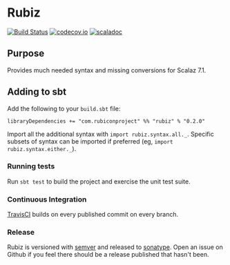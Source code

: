 Rubiz
=======================
[![Build Status](https://travis-ci.org/rubicon-project/rubiz.svg?branch=master)](https://travis-ci.org/rubicon-project/rubiz)
[![codecov.io](https://codecov.io/github/rubicon-project/rubiz/coverage.svg?branch=master)](https://codecov.io/github/rubicon-project/rubiz?branch=master)
[![scaladoc](https://javadoc-badge.appspot.com/com.rubiconproject/rubiz_2.11.svg?label=scaladoc)](https://javadoc-badge.appspot.com/com.rubiconproject/rubiz_2.11)


## Purpose

Provides much needed syntax and missing conversions for Scalaz 7.1.

## Adding to sbt

Add the following to your `build.sbt` file:
```
libraryDependencies += "com.rubiconproject" %% "rubiz" % "0.2.0"
```

Import all the additional syntax with `import rubiz.syntax.all._`. Specific subsets of syntax can be
imported if preferred (eg, `import rubiz.syntax.either._`).

### Running tests

Run `sbt test` to build the project and exercise the unit test suite.

### Continuous Integration

[TravisCI]() builds on every published commit on every branch.

### Release

Rubiz is versioned with [semver](http://semver.org/) and released to [sonatype](https://oss.sonatype.org/). Open an issue on Github if you feel there should be a release published that hasn't been.
